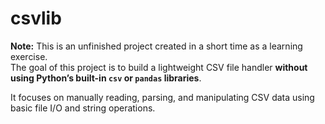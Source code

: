# csvlib

**Note:** This is an unfinished project created in a short time as a learning exercise.  
The goal of this project is to build a lightweight CSV file handler **without using Python’s built-in `csv` or `pandas` libraries**.

It focuses on manually reading, parsing, and manipulating CSV data using basic file I/O and string operations.
